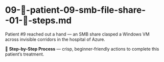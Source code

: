 # 09-🔗-patient-09-smb-file-share--01-🧾-steps.md

Patient #9 reached out a hand — an SMB share clasped a Windows VM across invisible corridors in the hospital of Azure.

🧾 **Step-by-Step Process** — crisp, beginner-friendly actions to complete this patient’s treatment.
